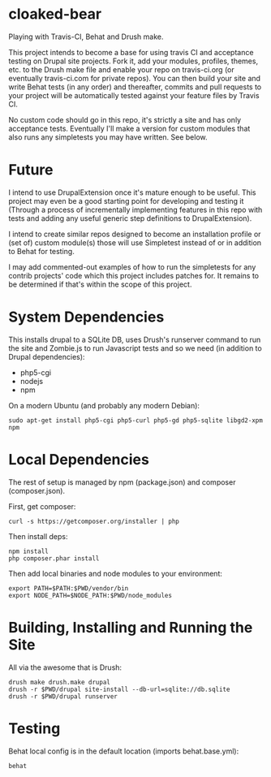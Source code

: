 cloaked-bear
============

Playing with Travis-CI, Behat and Drush make.

This project intends to become a base for using travis CI and acceptance
testing on Drupal site projects. Fork it, add your modules, profiles, themes,
etc. to the Drush make file and enable your repo on travis-ci.org (or
eventually travis-ci.com for private repos). You can then build your site and
write Behat tests (in any order) and thereafter, commits and pull requests to
your project will be automatically tested against your feature files by Travis
CI.

No custom code should go in this repo, it's strictly a site and has only
acceptance tests. Eventually I'll make a version for custom modules that also
runs any simpletests you may have written. See below.

Future
======

I intend to use DrupalExtension once it's mature enough to be useful. This
project may even be a good starting point for developing and testing it
(Through a process of incrementally implementing features in this repo with
tests and adding any useful generic step definitions to DrupalExtension).

I intend to create similar repos designed to become an installation profile or
(set of) custom module(s) those will use Simpletest instead of or in addition to
 Behat for testing.

I may add commented-out examples of how to run the simpletests for any contrib
projects' code which this project includes patches for. It remains to be
determined if that's within the scope of this project.


System Dependencies
===================

This installs drupal to a SQLite DB, uses Drush's runserver command to run the
site and Zombie.js to run Javascript tests and so we need (in addition to Drupal
dependencies):

* php5-cgi
* nodejs
* npm

On a modern Ubuntu (and probably any modern Debian):

    sudo apt-get install php5-cgi php5-curl php5-gd php5-sqlite libgd2-xpm npm

Local Dependencies
==================

The rest of setup is managed by npm (package.json) and composer (composer.json).

First, get composer:

    curl -s https://getcomposer.org/installer | php

Then install deps:

    npm install
    php composer.phar install

Then add local binaries and node modules to your environment:

    export PATH=$PATH:$PWD/vendor/bin
    export NODE_PATH=$NODE_PATH:$PWD/node_modules


Building, Installing and Running the Site
=========================================

All via the awesome that is Drush:

    drush make drush.make drupal
    drush -r $PWD/drupal site-install --db-url=sqlite://db.sqlite
    drush -r $PWD/drupal runserver


Testing
=======

Behat local config is in the default location (imports behat.base.yml):

    behat
